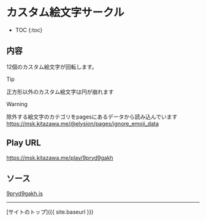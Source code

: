 # カスタム絵文字サークル

* TOC
{:toc}

## 内容
12個のカスタム絵文字が回転します。 

> [!TIP]
> 正方形以外のカスタム絵文字は円が崩れます

> [!WARNING]
> 除外する絵文字のカテゴリをpagesにあるデータから読み込んでいます
> https://msk.kitazawa.me/@elysion/pages/ignore_emoji_data

## Play URL

https://msk.kitazawa.me/play/9pryd9gakh

## ソース

[9pryd9gakh.is](./../src/kitazawa/9pryd9gakh.is)

----

[サイトのトップ]({{ site.baseurl }})
